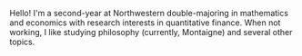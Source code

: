 Hello! I'm a second-year at Northwestern double-majoring in mathematics and economics with research interests in quantitative finance. When not working, I like studying philosophy (currently, Montaigne) and several other topics.

<!---
aster-yz-li/aster-yz-li is a ✨ special ✨ repository because its `README.md` (this file) appears on your GitHub profile.
You can click the Preview link to take a look at your changes.
--->
